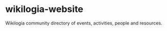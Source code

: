 wikilogia-website
=================

Wikilogia community directory of events, activities, people and resources.
